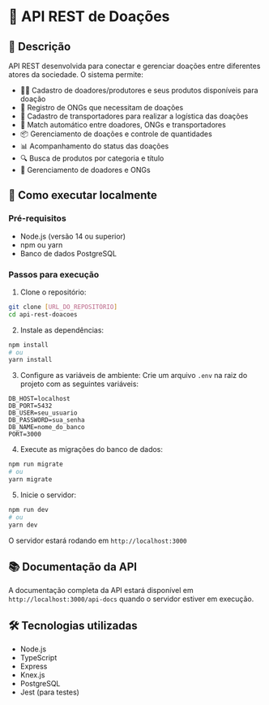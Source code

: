 # 🎁 API REST de Doações

## 📝 Descrição
API REST desenvolvida para conectar e gerenciar doações entre diferentes atores da sociedade. O sistema permite:
- 👨‍🌾 Cadastro de doadores/produtores e seus produtos disponíveis para doação
- 🏢 Registro de ONGs que necessitam de doações
- 🚚 Cadastro de transportadores para realizar a logística das doações
- 🤝 Match automático entre doadores, ONGs e transportadores
- 📦 Gerenciamento de doações e controle de quantidades
- 📊 Acompanhamento do status das doações
- 🔍 Busca de produtos por categoria e título
- 👥 Gerenciamento de doadores e ONGs

## 🚀 Como executar localmente

### Pré-requisitos
- Node.js (versão 14 ou superior)
- npm ou yarn
- Banco de dados PostgreSQL

### Passos para execução

1. Clone o repositório:
```bash
git clone [URL_DO_REPOSITÓRIO]
cd api-rest-doacoes
```

2. Instale as dependências:
```bash
npm install
# ou
yarn install
```

3. Configure as variáveis de ambiente:
Crie um arquivo `.env` na raiz do projeto com as seguintes variáveis:
```env
DB_HOST=localhost
DB_PORT=5432
DB_USER=seu_usuario
DB_PASSWORD=sua_senha
DB_NAME=nome_do_banco
PORT=3000
```

4. Execute as migrações do banco de dados:
```bash
npm run migrate
# ou
yarn migrate
```

5. Inicie o servidor:
```bash
npm run dev
# ou
yarn dev
```

O servidor estará rodando em `http://localhost:3000`

## 📚 Documentação da API
A documentação completa da API estará disponível em `http://localhost:3000/api-docs` quando o servidor estiver em execução.

## 🛠️ Tecnologias utilizadas
- Node.js
- TypeScript
- Express
- Knex.js
- PostgreSQL
- Jest (para testes)
